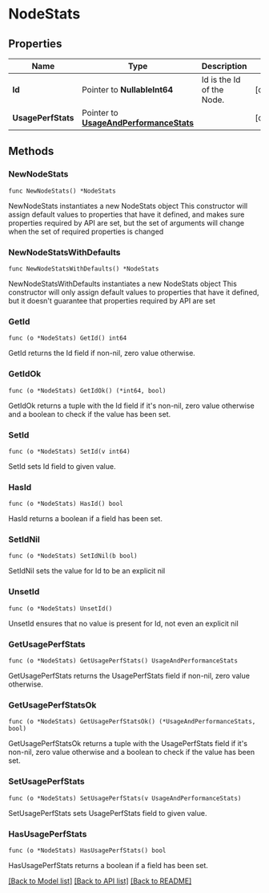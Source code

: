 # NodeStats

## Properties

Name | Type | Description | Notes
------------ | ------------- | ------------- | -------------
**Id** | Pointer to **NullableInt64** | Id is the Id of the Node. | [optional] 
**UsagePerfStats** | Pointer to [**UsageAndPerformanceStats**](UsageAndPerformanceStats.md) |  | [optional] 

## Methods

### NewNodeStats

`func NewNodeStats() *NodeStats`

NewNodeStats instantiates a new NodeStats object
This constructor will assign default values to properties that have it defined,
and makes sure properties required by API are set, but the set of arguments
will change when the set of required properties is changed

### NewNodeStatsWithDefaults

`func NewNodeStatsWithDefaults() *NodeStats`

NewNodeStatsWithDefaults instantiates a new NodeStats object
This constructor will only assign default values to properties that have it defined,
but it doesn't guarantee that properties required by API are set

### GetId

`func (o *NodeStats) GetId() int64`

GetId returns the Id field if non-nil, zero value otherwise.

### GetIdOk

`func (o *NodeStats) GetIdOk() (*int64, bool)`

GetIdOk returns a tuple with the Id field if it's non-nil, zero value otherwise
and a boolean to check if the value has been set.

### SetId

`func (o *NodeStats) SetId(v int64)`

SetId sets Id field to given value.

### HasId

`func (o *NodeStats) HasId() bool`

HasId returns a boolean if a field has been set.

### SetIdNil

`func (o *NodeStats) SetIdNil(b bool)`

 SetIdNil sets the value for Id to be an explicit nil

### UnsetId
`func (o *NodeStats) UnsetId()`

UnsetId ensures that no value is present for Id, not even an explicit nil
### GetUsagePerfStats

`func (o *NodeStats) GetUsagePerfStats() UsageAndPerformanceStats`

GetUsagePerfStats returns the UsagePerfStats field if non-nil, zero value otherwise.

### GetUsagePerfStatsOk

`func (o *NodeStats) GetUsagePerfStatsOk() (*UsageAndPerformanceStats, bool)`

GetUsagePerfStatsOk returns a tuple with the UsagePerfStats field if it's non-nil, zero value otherwise
and a boolean to check if the value has been set.

### SetUsagePerfStats

`func (o *NodeStats) SetUsagePerfStats(v UsageAndPerformanceStats)`

SetUsagePerfStats sets UsagePerfStats field to given value.

### HasUsagePerfStats

`func (o *NodeStats) HasUsagePerfStats() bool`

HasUsagePerfStats returns a boolean if a field has been set.


[[Back to Model list]](../README.md#documentation-for-models) [[Back to API list]](../README.md#documentation-for-api-endpoints) [[Back to README]](../README.md)


